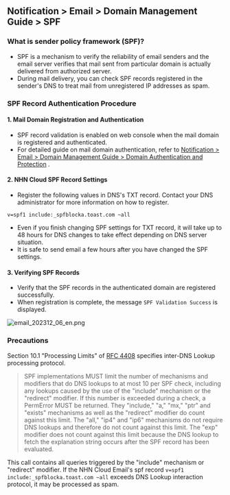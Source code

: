 ## Notification > Email > Domain Management Guide > SPF

### What is sender policy framework (SPF)?

- SPF is a mechanism to verify the reliability of email senders and the email server verifies that mail sent from particular domain is actually delivered from
  authorized server.
- During mail delivery, you can check SPF records registered in the sender's DNS to treat mail from unregistered IP addresses as spam.

### SPF Record Authentication Procedure

#### 1. Mail Domain Registration and Authentication

- SPF record validation is enabled on web console when the mail domain is registered and authenticated.
- For detailed guide on mail domain authentication, refer
  to [Notification > Email > Domain Management Guide > Domain Authentication and Protection](./domain-verification/)
  .

#### 2. NHN Cloud SPF Record Settings

- Register the following values in DNS's TXT record. Contact your DNS administrator for more information on how to register.

``` 
v=spf1 include:_spfblocka.toast.com ~all 
```

- Even if you finish changing SPF settings for TXT record, it will take up to 48 hours for DNS changes to take effect depending on DNS server situation.
- It is safe to send email a few hours after you have changed the SPF settings.

#### 3. Verifying SPF Records

- Verify that the SPF records in the authenticated domain are registered successfully.
- When registration is complete, the message `SPF Validation Success` is displayed.

![email_202312_06_en.png](https://kr1-api-object-storage.nhncloudservice.com/v1/AUTH_2acdfabf4efe4efc8a04c00b348110c9/cdn_origin/prod_email/email_202312_06_en.png)

### Precautions

Section 10.1 "Processing Limits" of [RFC 4408](https://datatracker.ietf.org/doc/rfc4408/?include_text=1) specifies inter-DNS Lookup processing protocol.

> SPF implementations MUST limit the number of mechanisms and modifiers that do DNS lookups to at most 10 per SPF check, including any lookups caused by the use
> of the "include" mechanism or the "redirect" modifier. If this number is exceeded during a check, a PermError MUST be returned. They "include," "a," "mx," "ptr"
> and "exists" mechanisms as well as the "redirect" modifier do count against this limit. The "all," "ip4" and "ip6" mechanisms do not require DNS lookups and
> therefore do not count against this limit. The "exp" modifier does not count against this limit because the DNS lookup to fetch the explanation string occurs
> after the SPF record has been evaluated.

This call contains all queries triggered by the "include" mechanism or "redirect" modifier. If the NHN Cloud Email's spf
record `v=spf1 include:_spfblocka.toast.com ~all` exceeds DNS Lookup interaction protocol, it may be processed as spam.





